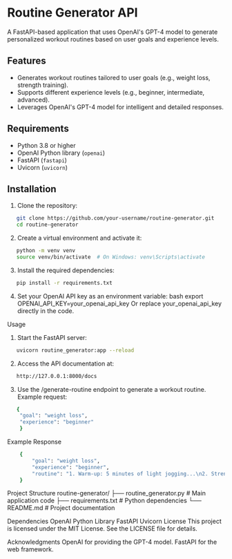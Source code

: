 # Routine Generator API

A FastAPI-based application that uses OpenAI's GPT-4 model to generate personalized workout routines based on user goals and experience levels.

## Features

- Generates workout routines tailored to user goals (e.g., weight loss, strength training).
- Supports different experience levels (e.g., beginner, intermediate, advanced).
- Leverages OpenAI's GPT-4 model for intelligent and detailed responses.

## Requirements

- Python 3.8 or higher
- OpenAI Python library (`openai`)
- FastAPI (`fastapi`)
- Uvicorn (`uvicorn`)

## Installation

1. Clone the repository:
```bash
   git clone https://github.com/your-username/routine-generator.git
   cd routine-generator
   ```

2. Create a virtual environment and activate it:
```bash
   python -m venv venv
   source venv/bin/activate  # On Windows: venv\Scripts\activate
   ```

3. Install the required dependencies:
```bash
   pip install -r requirements.txt
   ```

4. Set your OpenAI API key as an environment variable: bash export OPENAI_API_KEY=your_openai_api_key Or replace your_openai_api_key directly in the code.


Usage
1. Start the FastAPI server:
```bash
   uvicorn routine_generator:app --reload
   ```

2. Access the API documentation at:
```bash
   http://127.0.0.1:8000/docs
   ```

3. Use the /generate-routine endpoint to generate a workout routine. Example request:
```bash
   {
    "goal": "weight loss",
    "experience": "beginner"
    }
   ```

Example Response
```bash
    {
        "goal": "weight loss",
        "experience": "beginner",
        "routine": "1. Warm-up: 5 minutes of light jogging...\n2. Strength training: 3 sets of squats..."
    }
```

Project Structure
routine-generator/
├── routine_generator.py  # Main application code
├── requirements.txt      # Python dependencies
└── README.md             # Project documentation


Dependencies
OpenAI Python Library
FastAPI
Uvicorn
License
This project is licensed under the MIT License. See the LICENSE file for details.

Acknowledgments
OpenAI for providing the GPT-4 model.
FastAPI for the web framework.
```






